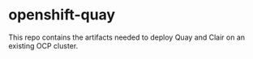 # openshift-quay
This repo contains the artifacts needed to deploy Quay and Clair on an existing OCP cluster.
